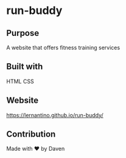 # run-buddy

## Purpose
A website that offers fitness training services

## Built with
HTML
CSS

## Website
https://lernantino.github.io/run-buddy/

## Contribution
Made with  ❤️ by Daven
